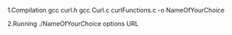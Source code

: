 1.Compilation
    gcc curl.h
    gcc Curl.c curlFunctions.c -o NameOfYourChoice

2.Running
  ./NameOfYourChoice options URL
